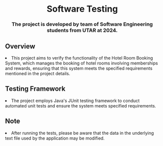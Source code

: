 <h1 align="center">Software Testing</h1>
<h3 align="center">The project is developed by team of Software Engineering students from UTAR at 2024.</h3>
<h2>Overview</h2>
<li>This project aims to verify the functionality of the Hotel Room Booking System, which manages the booking of hotel rooms involving memberships and rewards, ensuring that this system meets the specified requirements mentioned in the project details.</li>
<h2>Testing Framework</h2>
<li>The project employs Java's JUnit testing framework to conduct automated unit tests and ensure the system meets specified requirements.</li>
<h2>Note</h2>
<li>After running the tests, please be aware that the data in the underlying text file used by the application may be modified.</li>
